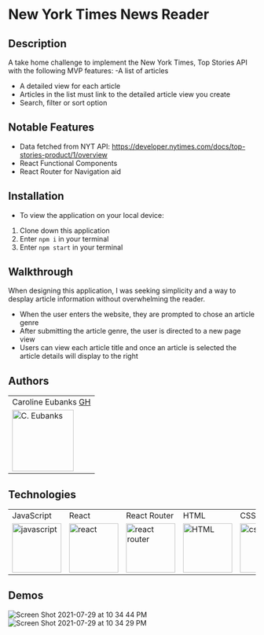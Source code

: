 # New York Times News Reader

## Description

A take home challenge to implement the New York Times, Top Stories API with the following MVP features:
-A list of articles
- A detailed view for each article
- Articles in the list must link to the detailed article view you create
- Search, filter or sort option

## Notable Features

- Data fetched from NYT API: https://developer.nytimes.com/docs/top-stories-product/1/overview
- React Functional Components
- React Router for Navigation aid

## Installation

* To view the application on your local device:

1. Clone down this application
2. Enter `npm i` in your terminal
3. Enter `npm start` in your terminal

## Walkthrough

When designing this application, I was seeking simplicity and a way to desplay article information without overwhelming the reader. 
- When the user enters the website, they are prompted to chose an article genre
- After submitting the article genre, the user is directed to a new page view
- Users can view each article title and once an article is selected the article details will display to the right

## Authors
<table>
    <tr>
        <td> Caroline Eubanks <a href="https://github.com/cmeubanks">GH</td>
    </tr>
    <tr>
        <td><img src="https://avatars.githubusercontent.com/u/73092355?v=4" alt="C. Eubanks" width="125" height="auto" /></td>
    </tr>
</table>

## Technologies
<table>
    <tr>
        <td>JavaScript</td>
        <td>React</td>
        <td>React Router</td>
        <td>HTML</td>
        <td>CSS</td>
        <td>SASS</td>
    </tr>
    </tr>
        <td><img src="https://user-images.githubusercontent.com/73092355/119360616-074c6580-bc68-11eb-8ac1-f1ca05b87bf8.png" alt="javascript" width="100" height="auto" /></td>
        <td><img src="https://user-images.githubusercontent.com/73092355/119361040-74f89180-bc68-11eb-845a-29ec9f93f095.png" alt="react" width="100" height="auto" /></td>
        <td><img src="https://user-images.githubusercontent.com/73092355/119361186-9d808b80-bc68-11eb-97ee-05bde2700716.png" alt="react router" width="100" height="auto" /></td>
        <td><img src="https://user-images.githubusercontent.com/73092355/119402191-d553f700-bc99-11eb-8cd3-6ef44023d530.png" alt="HTML" width="100" height="auto" /></td>
        <td><img src="https://user-images.githubusercontent.com/73092355/119402395-1e0bb000-bc9a-11eb-9173-30403b8848d1.png" alt="css" width="100" height="auto" /></td>
        <td><img src="https://user-images.githubusercontent.com/73092355/119351057-49bc7500-bc5d-11eb-9e74-24ede01707c4.png" alt="SASS" width="100" height="auto" /></td>
    </tr>
</table>

## Demos
![Screen Shot 2021-07-29 at 10 34 44 PM](https://user-images.githubusercontent.com/73092355/127600910-a3d7dca2-cf07-4a22-b3c5-a4f2f9706e06.png)
![Screen Shot 2021-07-29 at 10 34 29 PM](https://user-images.githubusercontent.com/73092355/127600849-6c4ef30a-20bf-45aa-9499-2e5f6dfd0c68.png)
